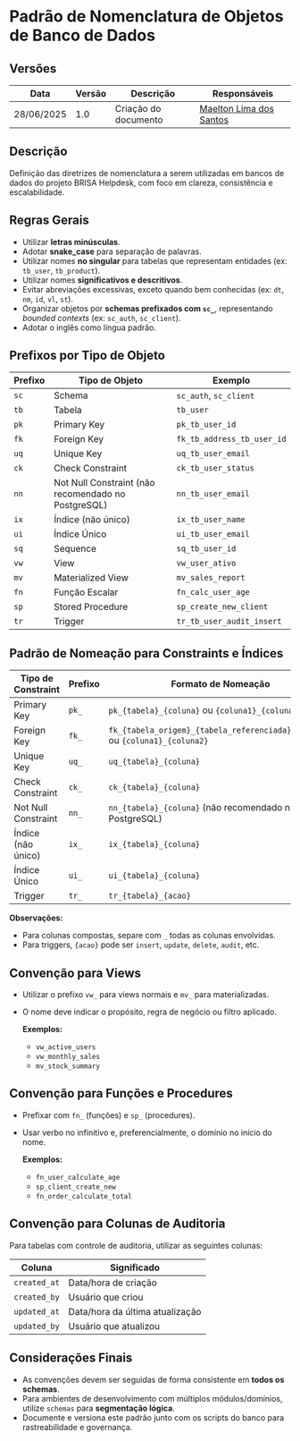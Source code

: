 # Padrão de Nomenclatura de Objetos de Banco de Dados

## Versões

| Data       | Versão | Descrição                  | Responsáveis               |
|------------|--------|----------------------------|----------------------------|
| 28/06/2025 | 1.0    | Criação do documento       | [Maelton Lima dos Santos](https://github.com/Maelton) |

## Descrição

Definição das diretrizes de nomenclatura a serem utilizadas em bancos de dados do projeto BRISA Helpdesk, com foco em clareza, consistência e escalabilidade.

## Regras Gerais

- Utilizar **letras minúsculas**.
- Adotar **snake_case** para separação de palavras.
- Utilizar nomes **no singular** para tabelas que representam entidades (ex: `tb_user`, `tb_product`).
- Utilizar nomes **significativos e descritivos**.
- Evitar abreviações excessivas, exceto quando bem conhecidas (ex: `dt`, `nm`, `id`, `vl`, `st`).
- Organizar objetos por **schemas prefixados com `sc_`**, representando *bounded contexts* (ex: `sc_auth`, `sc_client`).
- Adotar o inglês como língua padrão.

## Prefixos por Tipo de Objeto

| Prefixo | Tipo de Objeto           | Exemplo                            |
|---------|----------------------------|------------------------------------|
| `sc`    | Schema                     | `sc_auth`, `sc_client`             |
| `tb`    | Tabela                     | `tb_user`                       |
| `pk`    | Primary Key                | `pk_tb_user_id`                 |
| `fk`    | Foreign Key                | `fk_tb_address_tb_user_id`     |
| `uq`    | Unique Key                 | `uq_tb_user_email`              |
| `ck`    | Check Constraint           | `ck_tb_user_status`             |
| `nn`    | Not Null Constraint (não recomendado no PostgreSQL) | `nn_tb_user_email` |
| `ix`    | Índice (não único)       | `ix_tb_user_name`               |
| `ui`    | Índice Único             | `ui_tb_user_email`              |
| `sq`    | Sequence                 | `sq_tb_user_id`                 |
| `vw`    | View                     | `vw_user_ativo`                 |
| `mv`    | Materialized View        | `mv_sales_report`              |
| `fn`    | Função Escalar           | `fn_calc_user_age`         |
| `sp`    | Stored Procedure         | `sp_create_new_client`             |
| `tr`    | Trigger                  | `tr_tb_user_audit_insert`       |

## Padrão de Nomeação para Constraints e Índices

| Tipo de Constraint     | Prefixo | Formato de Nomeação                                          | Exemplo                                    |
|------------------------|---------|--------------------------------------------------------------|--------------------------------------------|
| Primary Key            | `pk_`   | `pk_{tabela}_{coluna}` ou `{coluna1}_{coluna2}`              | `pk_tb_usuario_id`                         |
| Foreign Key            | `fk_`   | `fk_{tabela_origem}_{tabela_referenciada}_{coluna}` ou `{coluna1}_{coluna2}` | `fk_tb_pedido_tb_produto_id_codigo` |
| Unique Key             | `uq_`   | `uq_{tabela}_{coluna}`                                      | `uq_tb_usuario_email`                      |
| Check Constraint       | `ck_`   | `ck_{tabela}_{coluna}`                                      | `ck_tb_usuario_status`                     |
| Not Null Constraint    | `nn_`   | `nn_{tabela}_{coluna}` (não recomendado no PostgreSQL)      | `nn_tb_usuario_email`                      |
| Índice (não único)     | `ix_`   | `ix_{tabela}_{coluna}`                                      | `ix_tb_usuario_nome`                       |
| Índice Único           | `ui_`   | `ui_{tabela}_{coluna}`                                      | `ui_tb_usuario_email`                      |
| Trigger                | `tr_`   | `tr_{tabela}_{acao}`                                        | `tr_tb_usuario_audit_insert`               |

**Observações:**
- Para colunas compostas, separe com `_` todas as colunas envolvidas.
- Para triggers, `{acao}` pode ser `insert`, `update`, `delete`, `audit`, etc.

## Convenção para Views

- Utilizar o prefixo `vw_` para views normais e `mv_` para materializadas.
- O nome deve indicar o propósito, regra de negócio ou filtro aplicado.
  
  **Exemplos:**
  - `vw_active_users`
  - `vw_monthly_sales`
  - `mv_stock_summary`

## Convenção para Funções e Procedures

- Prefixar com `fn_` (funções) e `sp_` (procedures).
- Usar verbo no infinitivo e, preferencialmente, o domínio no início do nome.

  **Exemplos:**
  - `fn_user_calculate_age`
  - `sp_client_create_new`
  - `fn_order_calculate_total`

## Convenção para Colunas de Auditoria

Para tabelas com controle de auditoria, utilizar as seguintes colunas:

| Coluna           | Significado                      |
|------------------|----------------------------------|
| `created_at`     | Data/hora de criação             |
| `created_by`     | Usuário que criou                |
| `updated_at`     | Data/hora da última atualização  |
| `updated_by`     | Usuário que atualizou            |

## Considerações Finais

- As convenções devem ser seguidas de forma consistente em **todos os schemas**.
- Para ambientes de desenvolvimento com múltiplos módulos/domínios, utilize `schemas` para **segmentação lógica**.
- Documente e versiona este padrão junto com os scripts do banco para rastreabilidade e governança.
